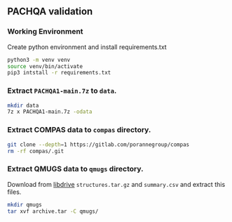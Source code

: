 ## PACHQA validation

### Working Environment

Create python environment and install requirements.txt
```bash
python3 -m venv venv
source venv/bin/activate
pip3 intstall -r requirements.txt
```

### Extract `PACHQA1-main.7z` to `data`.

```bash
mkdir data
7z x PACHQA1-main.7z -odata
```

### Extract COMPAS data to `compas` directory.

```bash
git clone --depth=1 https://gitlab.com/porannegroup/compas
rm -rf compas/.git
```

### Extract QMUGS data to `qmugs` directory.

Download from [libdrive](https://libdrive.ethz.ch/index.php/s/X5vOBNSITAG5vzM) `structures.tar.gz` and `summary.csv` and extract this files.

```bash
mkdir qmugs
tar xvf archive.tar -C qmugs/
```